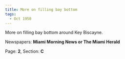 ```yaml
---  
title: More on filling bay bottom  
tags:  
  - Oct 1950  
---  
```

  
More on filling bay bottom around Key Biscayne.  
  
Newspapers: **Miami Morning News or The Miami Herald**  
  
Page: **2**, Section: **C** 
